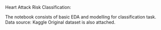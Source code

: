 Heart Attack Risk Classification:

The notebook consists of basic EDA and modelling for classification task.
Data source: Kaggle
Original dataset is also attached.
